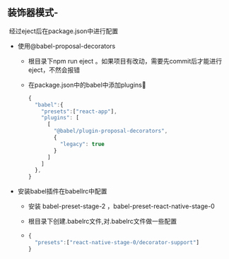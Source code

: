 ## 装饰器模式-

​	经过eject后在package.json中进行配置

- 使用@babel-proposal-decorators

  - 根目录下npm run eject 。如果项目有改动，需要先commit后才能进行eject，不然会报错

  - 在package.json中的babel中添加plugins

    ```javascript
    {
      "babel":{
        "presets":["react-app"],
        "plugins": [
          [
            "@babel/plugin-proposal-decorators",
            {
              "legacy": true
            }
          ]
        ]
      },
    }
    ```

- 安装babel插件在babellrc中配置

  - 安装 babel-preset-stage-2 ，babel-preset-react-native-stage-0

  - 根目录下创建.babelrc文件,对.babelrc文件做一些配置

  - ```javascript
    {
      "presets":["react-native-stage-0/decorator-support"]
    }
    ```

    

